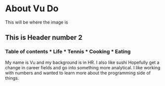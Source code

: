 <h1>About Vu Do</h1>
This will be where the image is
<h2>This is Header number 2</h2>
<h3>Table of contents
  * Life
  * Tennis
  * Cooking
  * Eating</h3>
 
 My name is Vu and my background is in HR. I also like sushi
 Hopefully get a change in career fields and go into something more analytical.
 I like working with numbers and wanted to learn more about the programming side of things.
